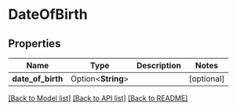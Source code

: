 # DateOfBirth

## Properties

Name | Type | Description | Notes
------------ | ------------- | ------------- | -------------
**date_of_birth** | Option<**String**> |  | [optional]

[[Back to Model list]](../README.md#documentation-for-models) [[Back to API list]](../README.md#documentation-for-api-endpoints) [[Back to README]](../README.md)


